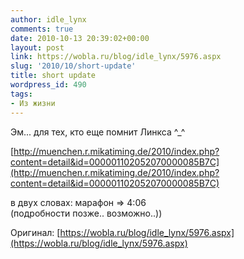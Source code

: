 ```yaml
---
author: idle_lynx
comments: true
date: 2010-10-13 20:39:02+00:00
layout: post
link: https://wobla.ru/blog/idle_lynx/5976.aspx
slug: '2010/10/short-update'
title: short update
wordpress_id: 490
tags:
- Из жизни
---
```


Эм... для тех, кто еще помнит Линкса ^_^

[http://muenchen.r.mikatiming.de/2010/index.php?content=detail&id=000001102052070000085B7C](http://muenchen.r.mikatiming.de/2010/index.php?content=detail&id=000001102052070000085B7C)

в двух словах: марафон => 4:06  
(подробности позже.. возможно..))

Оригинал: [https://wobla.ru/blog/idle_lynx/5976.aspx](https://wobla.ru/blog/idle_lynx/5976.aspx)
